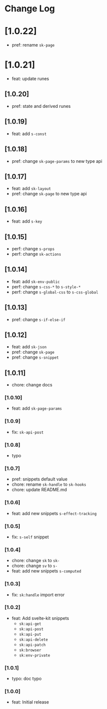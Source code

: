 # Change Log

# [1.0.22]
- pref: rename `sk-page`

# [1.0.21]
- feat: update runes

## [1.0.20]
- pref: state and derived runes

## [1.0.19]

- feat: add `s-const`

## [1.0.18]

- pref: change `sk-page-params` to new type api

## [1.0.17]
- feat: add `sk-layout`
- pref: change `sk-page` to new type api

## [1.0.16]

- feat: add `s-key`

## [1.0.15]

- perf: change `s-props`
- perf: change `sk-actions`

## [1.0.14]

- feat: add `sk-env-public`
- perf: change `s-css-*` to `s-style-*`
- perf: change `s-global-css` to `s-css-global`

## [1.0.13]

- pref: change `s-if-else-if`

## [1.0.12]

- feat: add `sk-json`
- pref: change `sk-page`
- pref: change `s-snippet`

## [1.0.11]

- chore: change docs

### [1.0.10]

- feat: add `sk-page-params`

### [1.0.9]

- fix: `sk-api-post`

### [1.0.8]

- typo

### [1.0.7]

- pref: snippets default value
- chore: rename `sk-handle` to `sk-hooks`
- chore: update README.md

### [1.0.6]

- feat: add new snippets `s-effect-tracking`

### [1.0.5]

- fix: `s-self` snippet

### [1.0.4]

- chore: change `sk` to `sk-`
- chore: change `sv` to `s-`
- feat: add new snippets `s-computed`

### [1.0.3]

- fix: `sk:handle` import error

### [1.0.2]

- feat: Add svelte-kit snippets
  - `sk:api-get`
  - `sk:api-post`
  - `sk:api-put`
  - `sk:api-delete`
  - `sk:api-patch`
  - `sk:browser`
  - `sk:env-private`

### [1.0.1]

- typo: doc typo

### [1.0.0]

- feat: Initial release
